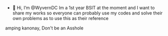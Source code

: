 - 👋 Hi, I’m @WyvernDC
Im a 1st year BSIT at the moment and I want to share my works so everyone can probably use my codes and solve their own problems as to use this as their reference 

amping kanonay, Don't be an Asshole
<!---
WyvernDC/WyvernDC is a ✨ special ✨ repository because its `README.md` (this file) appears on your GitHub profile.
You can click the Preview link to take a look at your changes.
--->
